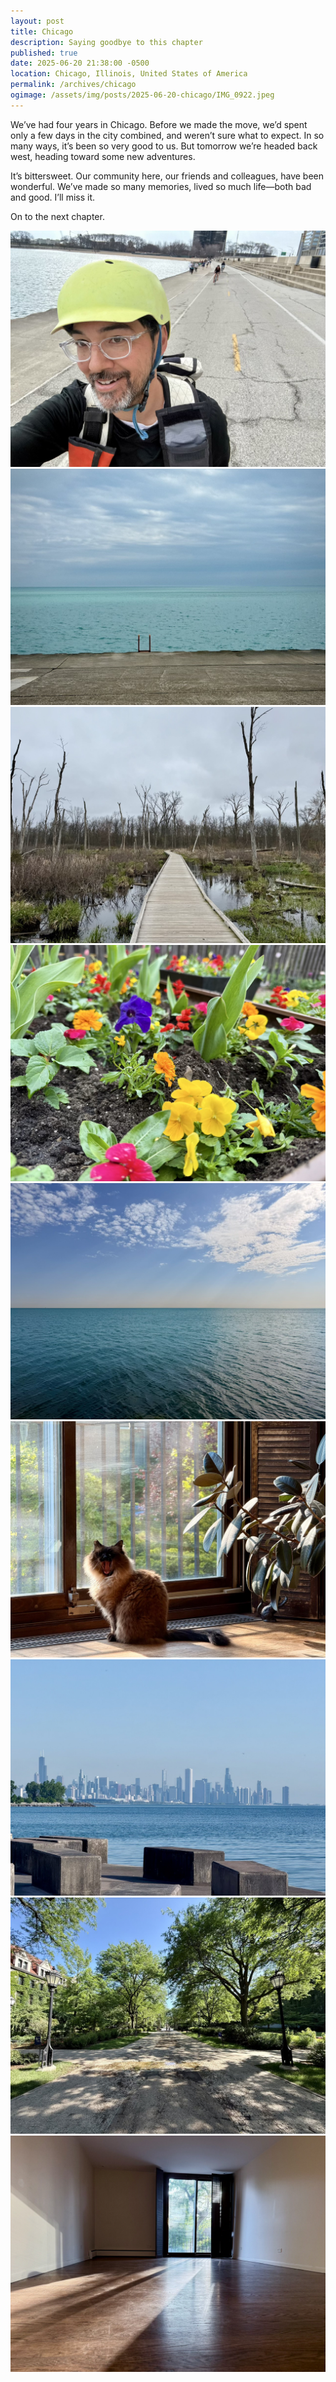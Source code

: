 ```yaml
---
layout: post
title: Chicago
description: Saying goodbye to this chapter
published: true
date: 2025-06-20 21:38:00 -0500
location: Chicago, Illinois, United States of America
permalink: /archives/chicago
ogimage: /assets/img/posts/2025-06-20-chicago/IMG_0922.jpeg
---
```

We’ve had four years in Chicago. Before we made the move, we’d spent only a few days in the city combined, and weren’t sure what to expect. In so many ways, it’s been so very good to us. But tomorrow we’re headed back west, heading toward some new adventures.

It’s bittersweet. Our community here, our friends and colleagues, have been wonderful. We’ve made so many memories, lived so much life—both bad and good. I’ll miss it.

On to the next chapter.

![Benjamin biking the Lake Front Trail][1]
![Lake ladder][2]
![Indiana Dunes][3]
![Spring flowers in the garden][4]
![Lake horizon][5]
![Yawning Veela][6]
![Chicago from Promontory Point][7]
![University of Chicago][8]
![Empty room, full of memories and promise][9]

[1]: /assets/img/posts/2025-06-20-chicago/IMG_9795.jpeg
[2]: /assets/img/posts/2025-06-20-chicago/IMG_9815.jpeg
[3]: /assets/img/posts/2025-06-20-chicago/IMG_0032.jpeg
[4]: /assets/img/posts/2025-06-20-chicago/IMG_0056.jpeg
[5]: /assets/img/posts/2025-06-20-chicago/IMG_0106.jpeg
[6]: /assets/img/posts/2025-06-20-chicago/IMG_0253.jpeg
[7]: /assets/img/posts/2025-06-20-chicago/IMG_0836.jpeg
[8]: /assets/img/posts/2025-06-20-chicago/IMG_0888.jpeg
[9]: /assets/img/posts/2025-06-20-chicago/IMG_0922.jpeg
